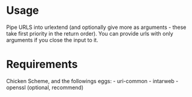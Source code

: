 # Usage
Pipe URLS into urlextend (and optionally give more as arguments - these take first priority in the return order).
You can provide urls with only arguments if you close the input to it.

# Requirements
Chicken Scheme, and the followings eggs:
    - uri-common
    - intarweb
    - openssl (optional, recommend)
